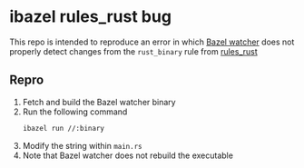 # ibazel rules_rust bug

This repo is intended to reproduce an error in which [Bazel watcher][1] does not
properly detect changes from the `rust_binary` rule from [rules_rust][2]

## Repro

1. Fetch and build the Bazel watcher binary
1. Run the following command
    ```bash
    ibazel run //:binary
    ```
1. Modify the string within `main.rs`
1. Note that Bazel watcher does not rebuild the executable

[1]: https://github.com/bazelbuild/bazel-watcher
[2]: http://bazelbuild.github.io/rules_rust/
